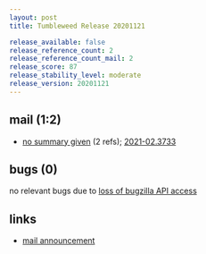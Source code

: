 ```yaml
---
layout: post
title: Tumbleweed Release 20201121

release_available: false
release_reference_count: 2
release_reference_count_mail: 2
release_score: 87
release_stability_level: moderate
release_version: 20201121
---
```


## mail (1:2)

- [no summary given](https://github.com/boombatower/tumbleweed-review/issues/10) (2 refs); [2021-02.3733](https://github.com/boombatower/tumbleweed-review/issues/10)

## bugs (0)

<!--more-->

no relevant bugs due to [loss of bugzilla API access](https://bugzilla.opensuse.org/show_bug.cgi?id=1157722)



## links

- [mail announcement](https://github.com/boombatower/tumbleweed-review/issues/10)
